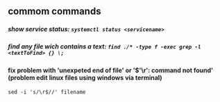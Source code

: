 ## commom commands
##### show service status: `systemctl status <servicename>`
##### find any file wich contains a text: `find ./* -type f -exec grep -l <textToFind> {} \;`

#### fix problem with 'unexpeted end of file' or '$'\r': command not found' (problem edit linux files using windows via terminal) 
`sed -i 's/\r$//' filename`
